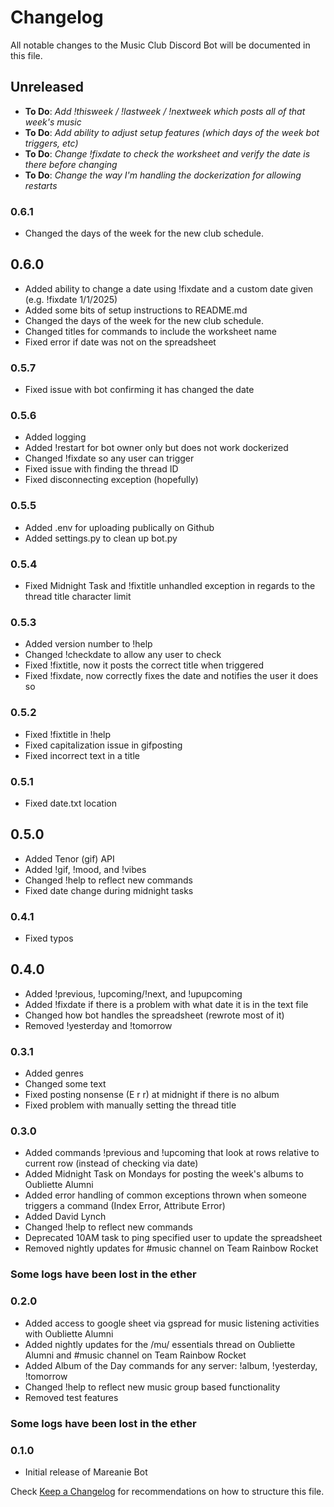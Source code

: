 # Changelog

All notable changes to the Music Club Discord Bot will be documented in this file.

## Unreleased

- **To Do**: _Add !thisweek / !lastweek / !nextweek which posts all of that week's music_
- **To Do**: _Add ability to adjust setup features (which days of the week bot triggers, etc)_
- **To Do**: _Change !fixdate to check the worksheet and verify the date is there before changing_
- **To Do**: _Change the way I'm handling the dockerization for allowing restarts_

### 0.6.1

- Changed the days of the week for the new club schedule.

## 0.6.0

- Added ability to change a date using !fixdate and a custom date given (e.g. !fixdate 1/1/2025)
- Added some bits of setup instructions to README.md
- Changed the days of the week for the new club schedule.
- Changed titles for commands to include the worksheet name
- Fixed error if date was not on the spreadsheet

### 0.5.7

- Fixed issue with bot confirming it has changed the date

### 0.5.6

- Added logging
- Added !restart for bot owner only but does not work dockerized
- Changed !fixdate so any user can trigger
- Fixed issue with finding the thread ID
- Fixed disconnecting exception (hopefully)

### 0.5.5

- Added .env for uploading publically on Github
- Added settings.py to clean up bot.py

### 0.5.4

- Fixed Midnight Task and !fixtitle unhandled exception in regards to the thread title character limit

### 0.5.3

- Added version number to !help
- Changed !checkdate to allow any user to check
- Fixed !fixtitle, now it posts the correct title when triggered
- Fixed !fixdate, now correctly fixes the date and notifies the user it does so

### 0.5.2

- Fixed !fixtitle in !help
- Fixed capitalization issue in gifposting
- Fixed incorrect text in a title

### 0.5.1

- Fixed date.txt location

## 0.5.0

- Added Tenor (gif) API
- Added !gif, !mood, and !vibes
- Changed !help to reflect new commands
- Fixed date change during midnight tasks

### 0.4.1

- Fixed typos

## 0.4.0

- Added !previous, !upcoming/!next, and !upupcoming
- Added !fixdate if there is a problem with what date it is in the text file
- Changed how bot handles the spreadsheet (rewrote most of it)
- Removed !yesterday and !tomorrow

### 0.3.1

- Added genres
- Changed some text
- Fixed posting nonsense (E r r) at midnight if there is no album
- Fixed problem with manually setting the thread title

### 0.3.0

- Added commands !previous and !upcoming that look at rows relative to current row (instead of checking via date)
- Added Midnight Task on Mondays for posting the week's albums to Oubliette Alumni
- Added error handling of common exceptions thrown when someone triggers a command (Index Error, Attribute Error)
- Added David Lynch
- Changed !help to reflect new commands
- Deprecated 10AM task to ping specified user to update the spreadsheet
- Removed nightly updates for #music channel on Team Rainbow Rocket

### Some logs have been lost in the ether

### 0.2.0

- Added access to google sheet via gspread for music listening activities with Oubliette Alumni
- Added nightly updates for the /mu/ essentials thread on Oubliette Alumni and #music channel on Team Rainbow Rocket
- Added Album of the Day commands for any server: !album, !yesterday, !tomorrow
- Changed !help to reflect new music group based functionality
- Removed test features

### Some logs have been lost in the ether

### 0.1.0

- Initial release of Mareanie Bot

Check [Keep a Changelog](http://keepachangelog.com/) for recommendations on how to structure this file.
